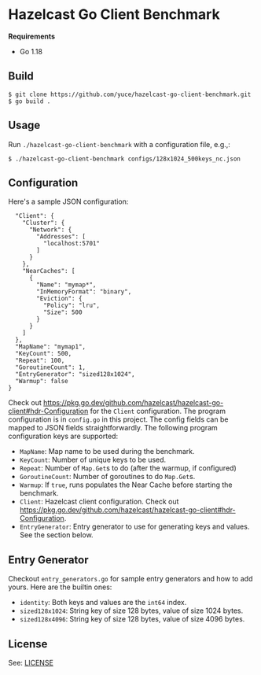 # Hazelcast Go Client Benchmark

**Requirements**

* Go 1.18

## Build

    $ git clone https://github.com/yuce/hazelcast-go-client-benchmark.git
    $ go build .

## Usage

Run `./hazelcast-go-client-benchmark` with a configuration file, e.g.,:

    $ ./hazelcast-go-client-benchmark configs/128x1024_500keys_nc.json

## Configuration

Here's a sample JSON configuration:

      "Client": {
        "Cluster": {
          "Network": {
            "Addresses": [
              "localhost:5701"
            ]
          }
        },
        "NearCaches": [
          {
            "Name": "mymap*",
            "InMemoryFormat": "binary",
            "Eviction": {
              "Policy": "lru",
              "Size": 500
            }
          }
        ]
      },
      "MapName": "mymap1",
      "KeyCount": 500,
      "Repeat": 100,
      "GoroutineCount": 1,
      "EntryGenerator": "sized128x1024",
      "Warmup": false
    }

Check out https://pkg.go.dev/github.com/hazelcast/hazelcast-go-client#hdr-Configuration for the `Client` configuration.
The program configuration is in `config.go` in this project.
The config fields can be mapped to JSON fields straightforwardly.
The following program configuration keys are supported:

* `MapName`: Map name to be used during the benchmark.
* `KeyCount`: Number of unique keys to be used.
* `Repeat`: Number of `Map.Get`s to do (after the warmup, if configured)
* `GoroutineCount`: Number of goroutines to do `Map.Get`s. 
* `Warmup`: If `true`, runs populates the Near Cache before starting the benchmark. 
* `Client`: Hazelcast client configuration. Check out https://pkg.go.dev/github.com/hazelcast/hazelcast-go-client#hdr-Configuration. 
* `EntryGenerator`: Entry generator to use for generating keys and values. See the section below.

## Entry Generator

Checkout `entry_generators.go` for sample entry generators and how to add yours.
Here are the builtin ones:

* `identity`: Both keys and values are the `int64` index. 
* `sized128x1024`: String key of size 128 bytes, value of size 1024 bytes.
* `sized128x4096`: String key of size 128 bytes, value of size 4096 bytes.

## License

See: [LICENSE](LICENSE)
